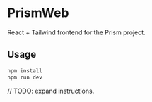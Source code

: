 # PrismWeb

React + Tailwind frontend for the Prism project.

## Usage

```bash
npm install
npm run dev
```

// TODO: expand instructions.
